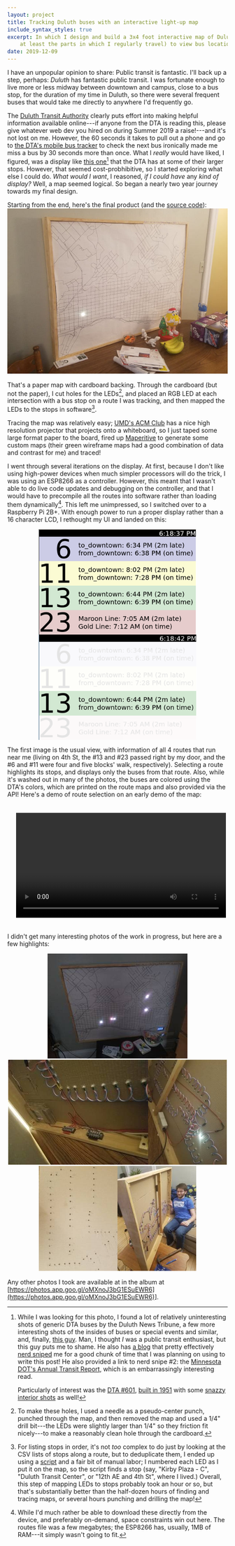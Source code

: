 ```yaml
---
layout: project
title: Tracking Duluth buses with an interactive light-up map
include_syntax_styles: true
excerpt: In which I design and build a 3x4 foot interactive map of Duluth (or
    at least the parts in which I regularly travel) to view bus locations
date: 2019-12-09
---
```


I have an unpopular opinion to share: Public transit is fantastic. I'll back up
a step, perhaps: _Duluth_ has fantastic public transit. I was fortunate enough
to live more or less midway between downtown and campus, close to a bus stop,
for the duration of my time in Duluth, so there were several frequent buses that
would take me directly to anywhere I'd frequently go.

The [Duluth Transit Authority](https://www.duluthtransit.com/) clearly puts
effort into making helpful information available online---if anyone from the
DTA is reading this, please give whatever web dev you hired on during Summer
2019 a raise!---and it's not lost on me. However, the 60 seconds it takes to
pull out a phone and go to
[the DTA's mobile bus tracker](http://webwatch.duluthtransit.com/GoogleLiveMap)
to check the next bus ironically made me miss a bus by 30 seconds more than
once. What I _really_ would have liked, I figured, was a display like
[this one](https://commons.wikimedia.org/wiki/File:Duluth_Transportation_Center_-_Duluth_Police_Department_Station_Minnesota_(31854902301).jpg)[^looking-for-pictures]
that the DTA has at some of their larger stops. However, that seemed
cost-probhibitive, so I started exploring what else I could do. _What would I
want_, I reasoned, _if I could have_ any _kind of display?_ Well, a map seemed
logical. So began a nearly two year journey towards my final design.

[^looking-for-pictures]: While I was looking for this photo, I found a lot of
    relatively uninteresting shots of generic DTA buses by the Duluth News
    Tribune, a few more interesting shots of the insides of buses or special
    events and similar, and, finally,
    [this guy](https://www.flickr.com/people/thetransitcamera/). Man, I thought
    _I_ was a public transit enthusiast, but this guy puts me to shame. He also
    has [a blog](http://thetransitcamera.blogspot.com/) that pretty effectively
    [nerd sniped](https://xkcd.com/356/) me for a good chunk of time that I was
    planning on using to write this post! He also provided a link to nerd snipe
    #2: the
    [Minnesota DOT's Annual Transit Report](https://www.dot.state.mn.us/transit/reports/transit-report/pdf/transit-report-2019.pdf),
    which is an embarrassingly interesting read.

    Particularly of interest was the
    [DTA #601](https://www.flickr.com/photos/thetransitcamera/14375194869/),
    [built in 1951](https://www.pinterest.com/pin/239957486379000964/) with some
    [snazzy](https://www.flickr.com/photos/thetransitcamera/14375194119/)
    [interior shots](https://www.flickr.com/photos/thetransitcamera/14558390491/)
    as well!

Starting from the end, here's the final product (and the
[source code](https://github.com/ChandlerSwift/duluth-bus-tracker)):
[![the bus tracker map sitting on a table](/images/bus-tracker/final-product-sm.jpg)](/images/bus-tracker/final-product.jpg)

That's a paper map with cardboard backing. Through the cardboard (but not the
paper), I cut holes for the LEDs[^cut-led-holes], and placed an RGB LED at each
intersection with a bus stop on a route I was tracking, and then mapped the LEDs
to the stops in software[^how-to-find-stops].

Tracing the map was relatively easy;
[UMD's ACM Club](https://scse.d.umn.edu/about/departments-and-programs/computer-science-department/student-clubs/acm-club)
has a nice high resolution projector that projects onto a whiteboard, so I just
taped some large format paper to the board, fired up
[Maperitive](http://maperitive.net/) to generate some custom maps (their green
wireframe maps had a good combination of data and contrast for me) and traced!


[^cut-led-holes]: To make these holes, I used a needle as a pseudo-center punch,
    punched through the map, and then removed the map and used a 1/4" drill
    bit---the LEDs were slightly larger than 1/4" so they friction fit
    nicely---to make a reasonably clean hole through the cardboard.


[^how-to-find-stops]: For listing stops in order, it's not _too_ complex to do
    just by looking at the CSV lists of stops along a route, but to deduplicate
    them, I ended up using a
    [script](https://github.com/ChandlerSwift/duluth-bus-tracker/blob/master/util/generate_routes.sh)
    and a fair bit of manual labor; I numbered each LED as I put it on the map,
    so the script finds a stop (say, "Kirby Plaza - C", "Duluth Transit Center",
    or "12th AE and 4th St", where I lived.) Overall, this step of mapping LEDs
    to stops probably took an hour or so, but that's substantially better than
    the half-dozen hours of finding and tracing maps, or several hours punching
    and drilling the map!

I went through several iterations on the display. At first, because I don't like
using high-power devices when much simpler processors will do the trick, I was
using an ESP8266 as a controller. However, this meant that I wasn't able to do
live code updates and debugging on the controller, and that I would have to
precompile all the routes into software rather than loading them
dynamically[^processing-on-esp8266]. This left me unimpressed, so I switched
over to a Raspberry Pi 2B+. With enough power to run a proper display rather
than a 16 character LCD, I rethought my UI and landed on this:

[^processing-on-esp8266]: While I'd much rather be able to download these
    directly from the device, and preferably on-demand, space constraints win
    out here. The routes file was a few megabytes; the ESP8266 has, usually, 1MB
    of RAM---it simply wasn't going to fit.

<div style="display: flex; flex-wrap: wrap; justify-content: center;">
    <img alt="The bus tracker's UI (no route selected)" width="360" src="/images/bus-tracker/ui.png">
    <img alt="The bus tracker's UI (route 13 selected)" width="360" src="/images/bus-tracker/ui-selected.png">
</div>

The first image is the usual view, with information of all 4 routes that run
near me (living on 4th St, the #13 and #23 passed right by my door, and the #6
and #11 were four and five blocks' walk, respectively). Selecting a route
highlights its stops, and displays only the buses from that route. Also, while
it's washed out in many of the photos, the buses are colored using the DTA's
colors, which are printed on the route maps and also provided via the API!
Here's a demo of route selection on an early demo of the map:

<video controls height="240" style="display: block; margin: auto; padding: 20px;">
    <source src="/images/bus-tracker/ui-demo.mp4" type="video/mp4">
</video>

I didn't get many interesting photos of the work in progress, but here are a
few highlights:
<div style="display: flex; flex-wrap: wrap; justify-content: center;">
    <a href="/images/bus-tracker/front-with-real-buses.jpg">
        <img alt="The front of the map with real data being displayed" height="240" src="/images/bus-tracker/front-with-real-buses-sm.jpg">
    </a>
    <a href="/images/bus-tracker/back-with-pi.jpg">
        <img alt="The front of the map with real data being displayed" height="240" src="/images/bus-tracker/back-with-pi-sm.jpg">
    </a>
    <a href="/images/bus-tracker/back-with-light.jpg">
        <img alt="The front of the map with real data being displayed" height="240" src="/images/bus-tracker/back-with-light-sm.jpg">
    </a>
    <a href="/images/bus-tracker/cardboard-with-holes.jpg">
        <img alt="The front of the map with real data being displayed" height="240" src="/images/bus-tracker/cardboard-with-holes-sm.jpg">
    </a>
    <a href="/images/bus-tracker/dustin-holding-frame.jpg">
        <img alt="The front of the map with real data being displayed" height="240" src="/images/bus-tracker/dustin-holding-frame-sm.jpg">
    </a>
</div>

Any other photos I took are available at in the album at
[https://photos.app.goo.gl/oMXnoJ3bG1ESuEWR6](https://photos.app.goo.gl/oMXnoJ3bG1ESuEWR6)].
